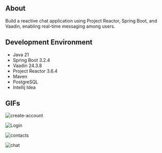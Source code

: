 ## About
Build a reactive chat application using Project Reactor, Spring Boot, and Vaadin, enabling real-time messaging among users.

## Development Environment
- Java 21
- Spring Boot 3.2.4
- Vaadin 24.3.8
- Project Reactor 3.6.4
- Maven
- PostgreSQL
- Intellij Idea

## GIFs

![create-account](https://github.com/Ali-Hassan33/Vaadin_App/assets/101888551/99cbc7ce-c468-4033-840d-a429b3f6ec9b)

![Login](https://github.com/Ali-Hassan33/Vaadin_App/assets/101888551/7e567c6d-9cbd-4acf-86eb-c9c91617f9f5)

![contacts](https://github.com/Ali-Hassan33/Vaadin_App/assets/101888551/8bc7f50e-a629-4cb5-ba87-9f3b335713c6)

![chat](https://github.com/Ali-Hassan33/Vaadin_App/assets/101888551/db9495a6-de75-4b07-899b-f08e863d8b7c)



  


